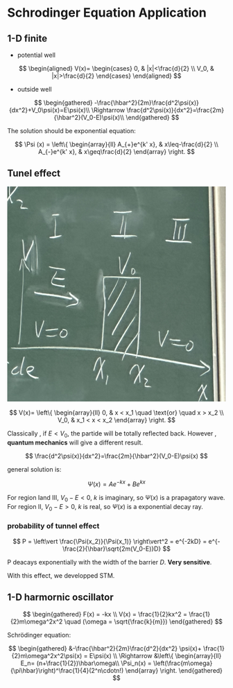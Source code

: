 # Schrodinger Equation Application

## 1-D finite

- potential well

$$
\begin{aligned}
    V(x)=
    \begin{cases}
        0, & |x|<\frac{d}{2} \\
        V_0, & |x|>\frac{d}{2}
    \end{cases}
\end{aligned}
$$

- outside well

$$
\begin{gathered}
-\frac{\hbar^2}{2m}\frac{d^2\psi(x)}{dx^2}+V_0\psi(x)=E\psi(x)\\
\Rightarrow \frac{d^2\psi(x)}{dx^2}=\frac{2m}{\hbar^2}(V_0-E)\psi(x)\\
\end{gathered}
$$

The solution should be exponential equation:

$$
\Psi (x) = 
\left\{
\begin{array}{ll}
    A_{+}e^{k' x}, & x\leq-\frac{d}{2} \\
    A_{-}e^{k' x}, & x\geq\frac{d}{2}
\end{array}
\right.
$$

## Tunel effect

![Tunel effect](https://raw.githubusercontent.com/dcldyhb/Freshman-Notes-Image-Host/main/202504181642705.png)

$$
V(x)=
\left\{
\begin{array}{ll}
    0, & x < x_1 \quad \text{or} \quad x > x_2 \\
    V_0, & x_1 < x < x_2
\end{array}
\right.
$$

Classically , if $E<V_0$, the partide will be totally reflected back.
However , **quantum mechanics** will give a different result.


$$
\frac{d^2\psi(x)}{dx^2}=\frac{2m}{\hbar^2}(V_0-E)\psi(x)
$$

general solution is:

$$
\Psi (x) = Ae^{-k x} + Be^{k x}
$$

For region Ⅰand Ⅲ, $V_0 - E < 0$, $k$ is imaginary, so $\Psi(x)$ is a prapagatory wave.
For region Ⅱ, $V_0 - E > 0$, $k$ is real, so $\Psi(x)$ is a exponential decay ray.

### probability of tunnel effect

$$
P = \left\vert \frac{\Psi(x_2)}{\Psi(x_1)} \right\vert^2 = e^{-2kD} = e^{-\frac{2}{\hbar}\sqrt{2m(V_0-E)}D}
$$

P deacays exponentially with the width of the barrier $D$. **Very sensitive**.

With this effect, we developped STM.

## 1-D harmornic oscillator

$$
\begin{gathered}
    F(x) = -kx \\
    V(x) = \frac{1}{2}kx^2 = \frac{1}{2}m\omega^2x^2 \quad (\omega = \sqrt{\frac{k}{m}}) 
\end{gathered}
$$

Schrödinger equation:

$$
\begin{gathered}
    &-\frac{\hbar^2}{2m}\frac{d^2}{dx^2} \psi(x)+ \frac{1}{2}m\omega^2x^2\psi(x) = E\psi(x) \\
    \Rightarrow  &\left\{
\begin{array}{ll}
   E_n= (n+\frac{1}{2})\hbar\omega\\
   \Psi_n(x) = \left(\frac{m\omega}{\pi\hbar}\right)^\frac{1}{4}(2^n\cdotn!)
\end{array}
\right.
\end{gathered}
$$
